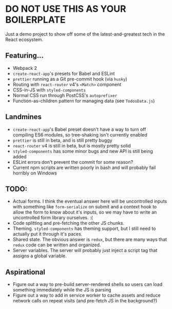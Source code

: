 # DO NOT USE THIS AS YOUR BOILERPLATE

Just a demo project to show off some of the latest-and-greatest tech in the React ecosystem.

## Featuring...
+ Webpack 2
+ `create-react-app`'s presets for Babel and ESLint
+ `prettier` running as a Git pre-commit hook (via `husky`)
+ Routing with `react-router` v4's `<Match>` component
+ CSS-in-JS with `styled-components`
+ Normal CSS run through PostCSS's `autoprefixer`
+ Function-as-children pattern for managing data (see `TodosData.js`)

## Landmines
+ `create-react-app`'s Babel preset doesn't have a way to turn off compiling ES6 modules, so tree-shaking isn't currently enabled
+ `prettier` is still in beta, and is still pretty buggy
+ `react-router` v4 is still in beta, but is mostly pretty solid
+ `styled-components` has some minor bugs and new API is still being added
+ ESLint errors don't prevent the commit for some reason?
+ Current npm scripts are written poorly in bash and will probably fail horribly on Windows

## TODO:
+ Actual forms. I think the eventual answer here will be uncontrolled inputs with something like `form-serialize` on submit and a context hook to allow the form to know about it's inputs, so we may have to write an uncontrolled form library ourselves. :(
+ Code splitting and pre-fetching the other JS chunks.
+ Theming. `styled-components` has theming support, but I still need to actually put it through it's paces.
+ Shared state. The obvious answer is `redux`, but there are many ways that `redux` code can be written and organized.
+ Server variables. The server will probably just inject a script tag that assigns a global variable.

## Aspirational
+ Figure out a way to pre-build server-rendered shells so users can load something immediately while the JS is parsing
+ Figure out a way to add in service worker to cache assets and reduce network calls on repeat visits (and pre-fetch JS in the background?)
